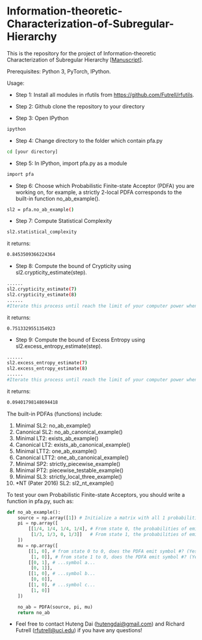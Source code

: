 # Information-theoretic-Characterization-of-Subregular-Hierarchy
This is the repository for the project of Information-theoretic Characterization of Subregular Hierarchy [[Manuscript](http://hutengdai.com/files/daifutrell2020.pdf)]. 

Prerequisites: Python 3, PyTorch, IPython. 

Usage:
- Step 1: Install all modules in rfutils from https://github.com/Futrell/rfutils. 

- Step 2: Github clone the repository to your directory 
- Step 3: Open IPython
```bash
ipython
```
- Step 4: Change directory to the folder which contain pfa.py
```bash
cd [your directory] 
```

- Step 5: In IPython, import pfa.py as a module
```bash
import pfa
```
- Step 6: Choose which Probabilistic Finite-state Acceptor (PDFA) you are working on, for example, a strictly 2-local PDFA corresponds to the built-in function no_ab_example(). 
```bash
sl2 = pfa.no_ab_example()
```
- Step 7: Compute Statistical Complexity
```bash
sl2.statistical_complexity
```
it returns:
```bash
0.8453509366224364
```
- Step 8: Compute the bound of Crypticity using sl2.crypticity_estimate(step). 
```bash
......
sl2.crypticity_estimate(7)
sl2.crypticity_estimate(8)
......
#Iterate this process until reach the limit of your computer power when your IPython drops
```
it returns:
```bash
0.7513329551354923
```
- Step 9: Compute the bound of Excess Entropy using sl2.excess_entropy_estimate(step). 
```bash
......
sl2.excess_entropy_estimate(7)
sl2.excess_entropy_estimate(8)
......
#Iterate this process until reach the limit of your computer power when your IPython drops
```
it returns:
```bash
0.09401798148694418
```

The built-in PDFAs (functions) include:
1. Minimal SL2: no_ab_example()
2. Canonical SL2: no_ab_canonical_example()
3. Minimal LT2: exists_ab_example()
4. Canonical LT2: exists_ab_canonical_example()
5. Minimal LTT2: one_ab_example()
6. Canonical LTT2: one_ab_canonical_example()
7. Minimal SP2: strictly_piecewise_example()
8. Minimal PT2: piecewise_testable_example()
9. Minimal SL3: strictly_local_three_example()
10. *NT (Pater 2016) SL2: sl2_nt_example()

To test your own Probabilistic Finite-state Acceptors, you should write a function in pfa.py, such as:
```python
def no_ab_example():
    source = np.array([1]) # Initialize a matrix with all 1 probabilities
    pi = np.array([         
        [[1/4, 1/4, 1/4, 1/4], # From state 0, the probabilities of emitting #, a, b, c
         [1/3, 1/3, 0, 1/3]]   # From state 1, the probabilities of emitting #, a, b, c
    ])
    mu = np.array([
        [[1, 0], # from state 0 to 0, does the PDFA emit symbol #? (Yes: 1, no: 0); from state 0 to 1, does the PDFA emit symbol #? (Yes: 1, no: 0);
         [1, 0]], # from state 1 to 0, does the PDFA emit symbol #? (Yes: 1, no: 0); from state 1 to 1, does the PDFA emit symbol #? (Yes: 1, no: 0);
        [[0, 1], # ...symbol a...
         [0, 1]],
        [[1, 0], # ...symbol b...
         [0, 0]],
        [[1, 0], # ...symbol c...
         [1, 0]]
    ])

    no_ab = PDFA(source, pi, mu)
    return no_ab
```


* Feel free to contact Huteng Dai (hutengdai@gmail.com) and Richard Futrell (rfutrell@uci.edu) if you have any questions!
